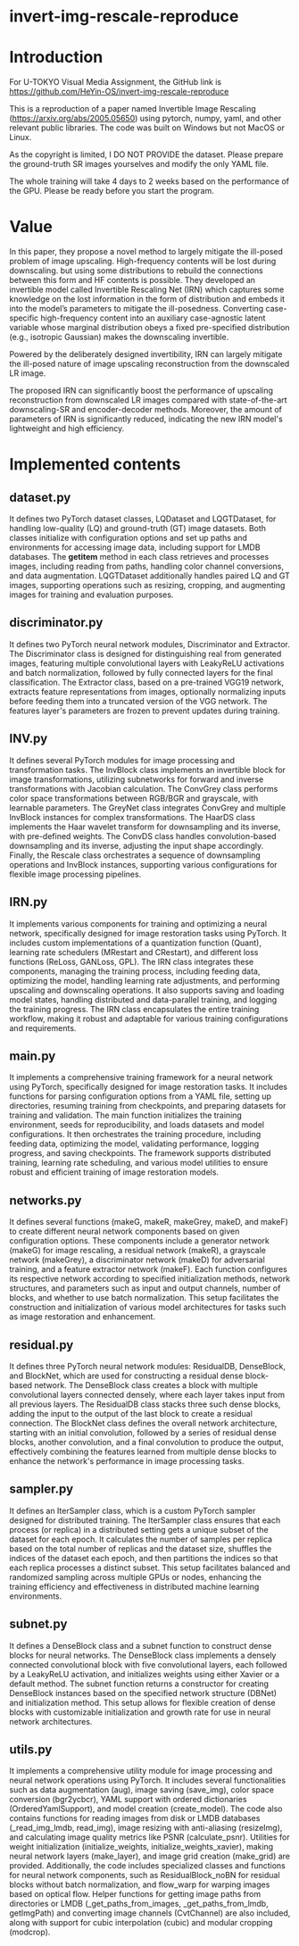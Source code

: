 

# invert-img-rescale-reproduce

# Introduction



For U-TOKYO Visual Media Assignment, the GitHub link is https://github.com/HeYin-OS/invert-img-rescale-reproduce

This is a reproduction of a paper named Invertible Image Rescaling (https://arxiv.org/abs/2005.05650) using pytorch, numpy, yaml, and other relevant public libraries. The code was built on Windows but not MacOS or Linux.

As the copyright is limited, I DO NOT PROVIDE the dataset. Please prepare the ground-truth SR images yourselves and modify the only YAML file.

The whole training will take 4 days to 2 weeks based on the performance of the GPU. Please be ready before you start the program.

# Value

In this paper, they propose a novel method to largely mitigate the ill-posed problem of image upscaling. High-frequency contents will be lost during downscaling. but using some distributions to rebuild the connections between this form and HF contents is possible. They developed an invertible model called Invertible Rescaling Net (IRN) which captures some knowledge on the lost information in the form of distribution and embeds it into the model’s parameters to mitigate the ill-posedness. Converting case-specific high-frequency content into an auxiliary case-agnostic latent variable whose marginal distribution obeys a fixed pre-specified distribution (e.g., isotropic Gaussian) makes the downscaling invertible.

Powered by the deliberately designed invertibility, IRN can largely mitigate the ill-posed nature of image upscaling reconstruction from the downscaled LR image.

The proposed IRN can significantly boost the performance of upscaling reconstruction from downscaled LR images compared with state-of-the-art downscaling-SR and encoder-decoder methods. Moreover, the amount of parameters of IRN is significantly reduced, indicating the new IRN model's lightweight and high efficiency.

# Implemented contents

## dataset.py

It defines two PyTorch dataset classes, LQDataset and LQGTDataset, for handling low-quality (LQ) and ground-truth (GT) image datasets. Both classes initialize with configuration options and set up paths and environments for accessing image data, including support for LMDB databases. The __getitem__ method in each class retrieves and processes images, including reading from paths, handling color channel conversions, and data augmentation. LQGTDataset additionally handles paired LQ and GT images, supporting operations such as resizing, cropping, and augmenting images for training and evaluation purposes.

## discriminator.py

It defines two PyTorch neural network modules, Discriminator and Extractor. The Discriminator class is designed for distinguishing real from generated images, featuring multiple convolutional layers with LeakyReLU activations and batch normalization, followed by fully connected layers for the final classification. The Extractor class, based on a pre-trained VGG19 network, extracts feature representations from images, optionally normalizing inputs before feeding them into a truncated version of the VGG network. The features layer's parameters are frozen to prevent updates during training.

## INV.py

It defines several PyTorch modules for image processing and transformation tasks. The InvBlock class implements an invertible block for image transformations, utilizing subnetworks for forward and inverse transformations with Jacobian calculation. The ConvGrey class performs color space transformations between RGB/BGR and grayscale, with learnable parameters. The GreyNet class integrates ConvGrey and multiple InvBlock instances for complex transformations. The HaarDS class implements the Haar wavelet transform for downsampling and its inverse, with pre-defined weights. The ConvDS class handles convolution-based downsampling and its inverse, adjusting the input shape accordingly. Finally, the Rescale class orchestrates a sequence of downsampling operations and InvBlock instances, supporting various configurations for flexible image processing pipelines.

## IRN.py

It implements various components for training and optimizing a neural network, specifically designed for image restoration tasks using PyTorch. It includes custom implementations of a quantization function (Quant), learning rate schedulers (MRestart and CRestart), and different loss functions (ReLoss, GANLoss, GPL). The IRN class integrates these components, managing the training process, including feeding data, optimizing the model, handling learning rate adjustments, and performing upscaling and downscaling operations. It also supports saving and loading model states, handling distributed and data-parallel training, and logging the training progress. The IRN class encapsulates the entire training workflow, making it robust and adaptable for various training configurations and requirements.

## main.py

It implements a comprehensive training framework for a neural network using PyTorch, specifically designed for image restoration tasks. It includes functions for parsing configuration options from a YAML file, setting up directories, resuming training from checkpoints, and preparing datasets for training and validation. The main function initializes the training environment, seeds for reproducibility, and loads datasets and model configurations. It then orchestrates the training procedure, including feeding data, optimizing the model, validating performance, logging progress, and saving checkpoints. The framework supports distributed training, learning rate scheduling, and various model utilities to ensure robust and efficient training of image restoration models.

## networks.py

It defines several functions (makeG, makeR, makeGrey, makeD, and makeF) to create different neural network components based on given configuration options. These components include a generator network (makeG) for image rescaling, a residual network (makeR), a grayscale network (makeGrey), a discriminator network (makeD) for adversarial training, and a feature extractor network (makeF). Each function configures its respective network according to specified initialization methods, network structures, and parameters such as input and output channels, number of blocks, and whether to use batch normalization. This setup facilitates the construction and initialization of various model architectures for tasks such as image restoration and enhancement.

## residual.py

It defines three PyTorch neural network modules: ResidualDB, DenseBlock, and BlockNet, which are used for constructing a residual dense block-based network. The DenseBlock class creates a block with multiple convolutional layers connected densely, where each layer takes input from all previous layers. The ResidualDB class stacks three such dense blocks, adding the input to the output of the last block to create a residual connection. The BlockNet class defines the overall network architecture, starting with an initial convolution, followed by a series of residual dense blocks, another convolution, and a final convolution to produce the output, effectively combining the features learned from multiple dense blocks to enhance the network's performance in image processing tasks.

## sampler.py

It defines an IterSampler class, which is a custom PyTorch sampler designed for distributed training. The IterSampler class ensures that each process (or replica) in a distributed setting gets a unique subset of the dataset for each epoch. It calculates the number of samples per replica based on the total number of replicas and the dataset size, shuffles the indices of the dataset each epoch, and then partitions the indices so that each replica processes a distinct subset. This setup facilitates balanced and randomized sampling across multiple GPUs or nodes, enhancing the training efficiency and effectiveness in distributed machine learning environments.

## subnet.py

It defines a DenseBlock class and a subnet function to construct dense blocks for neural networks. The DenseBlock class implements a densely connected convolutional block with five convolutional layers, each followed by a LeakyReLU activation, and initializes weights using either Xavier or a default method. The subnet function returns a constructor for creating DenseBlock instances based on the specified network structure (DBNet) and initialization method. This setup allows for flexible creation of dense blocks with customizable initialization and growth rate for use in neural network architectures.

## utils.py

It implements a comprehensive utility module for image processing and neural network operations using PyTorch. It includes several functionalities such as data augmentation (aug), image saving (save_img), color space conversion (bgr2ycbcr), YAML support with ordered dictionaries (OrderedYamlSupport), and model creation (create_model). The code also contains functions for reading images from disk or LMDB databases (_read_img_lmdb, read_img), image resizing with anti-aliasing (resizeImg), and calculating image quality metrics like PSNR (calculate_psnr). Utilities for weight initialization (initialize_weights, initialize_weights_xavier), making neural network layers (make_layer), and image grid creation (make_grid) are provided. Additionally, the code includes specialized classes and functions for neural network components, such as ResidualBlock_noBN for residual blocks without batch normalization, and flow_warp for warping images based on optical flow. Helper functions for getting image paths from directories or LMDB (_get_paths_from_images, _get_paths_from_lmdb, getImgPath) and converting image channels (CvtChannel) are also included, along with support for cubic interpolation (cubic) and modular cropping (modcrop).
